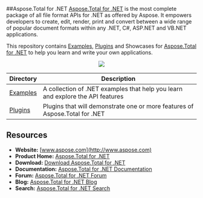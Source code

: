 ##Aspose.Total for .NET
[Aspose.Total for .NET](http://www.aspose.com/products/total/net) is the most complete package of all file format APIs for .NET as offered by Aspose. It empowers developers to create, edit, render, print and convert between a wide range of popular document formats within any .NET, C#, ASP.NET and VB.NET applications.

This repository contains [Examples](Examples), [Plugins](Plugins) and Showcases for [Aspose.Total for .NET](http://www.aspose.com/products/total/net) to help you learn and write your own applications.

<p align="center">

  <a title="Download complete Aspose.Total for .NET source code" href="https://github.com/aspose-total/Aspose.Total-for-.NET/archive/master.zip">
	<img src="http://i.imgur.com/hwNhrGZ.png" />
  </a>
</p>

Directory | Description
--------- | -----------
[Examples](Examples)  | A collection of .NET examples that help you learn and explore the API features
[Plugins](Plugins)  | Plugins that will demonstrate one or more features of Aspose.Total for .NET

## Resources

+ **Website:** [www.aspose.com](http://www.aspose.com)
+ **Product Home:** [Aspose.Total for .NET](http://www.aspose.com/products/total/net)
+ **Download:** [Download Aspose.Total for .NET](http://www.aspose.com/downloads/total/net)
+ **Documentation:** [Aspose.Total for .NET Documentation](http://www.aspose.com/docs/display/totalnet/Home)
+ **Forum:** [Aspose.Total for .NET Forum](http://www.aspose.com/community/forums/aspose.total-product-family/442/showforum.aspx)
+ **Blog:** [Aspose.Total for .NET Blog](http://www.aspose.com/blogs/aspose-products/aspose-total-product-family.html)
+ **Search:** [Aspose.Total for .NET Search](https://search.aspose.com/)
